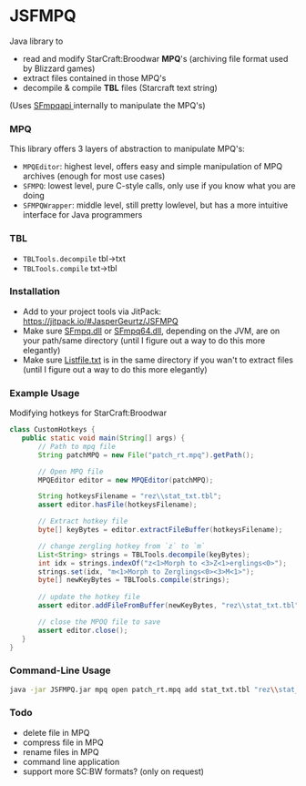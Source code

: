 # JSFMPQ

Java library to 
 - read and modify StarCraft:Broodwar **MPQ**'s (archiving file format used by Blizzard games)
 - extract files contained in those MPQ's
 - decompile & compile **TBL** files (Starcraft text string)

(Uses [SFmpqapi ](https://sfsrealm.hopto.org/dwnload.html#SFmpqapi) internally to manipulate the MPQ's)


### MPQ
This library offers 3 layers of abstraction to manipulate MPQ's:

 - `MPQEditor`: highest level, offers easy and simple manipulation of MPQ archives (enough for most use cases)
 - `SFMPQ`: lowest level, pure C-style calls, only use if you know what you are doing
 - `SFMPQWrapper`: middle level, still pretty lowlevel, but has a more intuitive interface for Java programmers
 
### TBL
  - `TBLTools.decompile` tbl→txt
  - `TBLTools.compile` txt→tbl

### Installation
 - Add to your project tools via JitPack: https://jitpack.io/#JasperGeurtz/JSFMPQ
 - Make sure [SFmpq.dll](https://github.com/JasperGeurtz/JSFMPQ/blob/master/SFmpq.dll) or [SFmpq64.dll](https://github.com/JasperGeurtz/JSFMPQ/blob/master/SFmpq64.dll),
   depending on the JVM, are on your path/same directory (until I figure out a way to do this more elegantly)
 - Make sure [Listfile.txt](https://github.com/JasperGeurtz/JSFMPQ/blob/master/Listfile.txt) is in the same directory if you wan't to extract files (until I figure out a way to do this more elegantly)

### Example Usage

Modifying hotkeys for StarCraft:Broodwar
 ```Java
class CustomHotkeys {
    public static void main(String[] args) {
        // Path to mpq file
        String patchMPQ = new File("patch_rt.mpq").getPath();

        // Open MPQ file
        MPQEditor editor = new MPQEditor(patchMPQ);

        String hotkeysFilename = "rez\\stat_txt.tbl";
        assert editor.hasFile(hotkeysFilename);

        // Extract hotkey file
        byte[] keyBytes = editor.extractFileBuffer(hotkeysFilename);

        // change zergling hotkey from `z` to `m`
        List<String> strings = TBLTools.decompile(keyBytes);
        int idx = strings.indexOf("z<1>Morph to <3>Z<1>erglings<0>");
        strings.set(idx, "m<1>Morph to Zerglings<0><3>M<1>");
        byte[] newKeyBytes = TBLTools.compile(strings);
        
        // update the hotkey file
        assert editor.addFileFromBuffer(newKeyBytes, "rez\\stat_txt.tbl");

        // close the MPOQ file to save
        assert editor.close();
    }
}
```


 ### Command-Line Usage
 ```bash
java -jar JSFMPQ.jar mpq open patch_rt.mpq add stat_txt.tbl "rez\\stat_txt.tbl" close
```

### Todo
 - delete file in MPQ
 - compress file in MPQ
 - rename files in MPQ
 - command line application
 - support more SC:BW formats? (only on request)
 